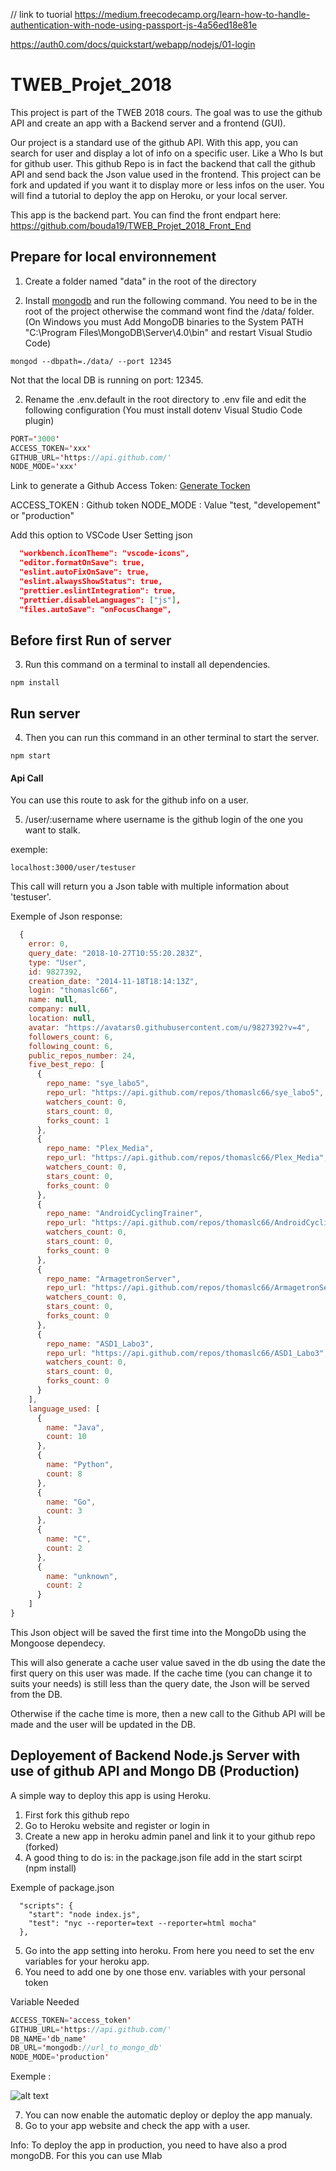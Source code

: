 // link to tuorial
https://medium.freecodecamp.org/learn-how-to-handle-authentication-with-node-using-passport-js-4a56ed18e81e

https://auth0.com/docs/quickstart/webapp/nodejs/01-login

# TWEB_Projet_2018

This project is part of the TWEB 2018 cours. The goal was to use the github API and create an app with a Backend server and a frontend (GUI).

Our project is a standard use of the github API. With this app, you can search for user and display a lot of info on a specific user.
Like a Who Is but for github user. This github Repo is in fact the backend that call the github API and send back the Json value used in the frontend.
This project can be fork and updated if you want it to display more or less infos on the user. You will find a tutorial to deploy the app on Heroku, or your local server.

This app is the backend part.
You can find the front endpart here: https://github.com/bouda19/TWEB_Projet_2018_Front_End

## Prepare for local environnement

1. Create a folder named "data" in the root of the directory

2. Install [mongodb](https://www.mongodb.com/download-center?initial=true#community) and run the following command. You need to be in the root of the project otherwise the command wont find the /data/ folder.
   (On Windows you must Add MongoDB binaries to the System PATH "C:\Program Files\MongoDB\Server\4.0\bin" and restart Visual Studio Code)

```shell
mongod --dbpath=./data/ --port 12345
```

Not that the local DB is running on port: 12345.

2. Rename the .env.default in the root directory to .env file and edit the following configuration
   (You must install dotenv Visual Studio Code plugin)

```java
PORT='3000'
ACCESS_TOKEN='xxx'
GITHUB_URL='https://api.github.com/'
NODE_MODE='xxx'
```

Link to generate a Github Access Token:
[Generate Tocken](https://blog.github.com/2013-05-16-personal-api-tokens/)

ACCESS_TOKEN : Github token
NODE_MODE : Value "test, "developement" or "production"

Add this option to VSCode User Setting json

```json
  "workbench.iconTheme": "vscode-icons",
  "editor.formatOnSave": true,
  "eslint.autoFixOnSave": true,
  "eslint.alwaysShowStatus": true,
  "prettier.eslintIntegration": true,
  "prettier.disableLanguages": ["js"],
  "files.autoSave": "onFocusChange",
```

## Before first Run of server

3. Run this command on a terminal to install all dependencies.

```shell
npm install
```

## Run server

4. Then you can run this command in an other terminal to start the server.

```shell
npm start
```

#### Api Call

You can use this route to ask for the github info on a user.

5. /user/:username where username is the github login of the one you want to stalk.

exemple:

```shell
localhost:3000/user/testuser
```

This call will return you a Json table with multiple information about 'testuser'.

Exemple of Json response:

```javascript
  {
    error: 0,
    query_date: "2018-10-27T10:55:20.283Z",
    type: "User",
    id: 9827392,
    creation_date: "2014-11-18T18:14:13Z",
    login: "thomaslc66",
    name: null,
    company: null,
    location: null,
    avatar: "https://avatars0.githubusercontent.com/u/9827392?v=4",
    followers_count: 6,
    following_count: 6,
    public_repos_number: 24,
    five_best_repo: [
      {
        repo_name: "sye_labo5",
        repo_url: "https://api.github.com/repos/thomaslc66/sye_labo5",
        watchers_count: 0,
        stars_count: 0,
        forks_count: 1
      },
      {
        repo_name: "Plex_Media",
        repo_url: "https://api.github.com/repos/thomaslc66/Plex_Media",
        watchers_count: 0,
        stars_count: 0,
        forks_count: 0
      },
      {
        repo_name: "AndroidCyclingTrainer",
        repo_url: "https://api.github.com/repos/thomaslc66/AndroidCyclingTrainer",
        watchers_count: 0,
        stars_count: 0,
        forks_count: 0
      },
      {
        repo_name: "ArmagetronServer",
        repo_url: "https://api.github.com/repos/thomaslc66/ArmagetronServer",
        watchers_count: 0,
        stars_count: 0,
        forks_count: 0
      },
      {
        repo_name: "ASD1_Labo3",
        repo_url: "https://api.github.com/repos/thomaslc66/ASD1_Labo3",
        watchers_count: 0,
        stars_count: 0,
        forks_count: 0
      }
    ],
    language_used: [
      {
        name: "Java",
        count: 10
      },
      {
        name: "Python",
        count: 8
      },
      {
        name: "Go",
        count: 3
      },
      {
        name: "C",
        count: 2
      },
      {
        name: "unknown",
        count: 2
      }
    ]
}
```

This Json object will be saved the first time into the MongoDb using the Mongoose dependecy.

This will also generate a cache user value saved in the db using the date the first query on this user was made.
If the cache time (you can change it to suits your needs) is still less than the query date, the Json will be served from the DB.

Otherwise if the cache time is more, then a new call to the Github API will be made and the user will be updated in the DB.

## Deployement of Backend Node.js Server with use of github API and Mongo DB (Production)

A simple way to deploy this app is using Heroku.

1. First fork this github repo
2. Go to Heroku website and register or login in
3. Create a new app in heroku admin panel and link it to your github repo (forked)
4. A good thing to do is: in the package.json file add in the start scirpt (npm install)

Exemple of package.json

```shell
  "scripts": {
    "start": "node index.js",
    "test": "nyc --reporter=text --reporter=html mocha"
  },
```

5. Go into the app setting into heroku. From here you need to set the env variables for your heroku app.
6. You need to add one by one those env. variables with your personal token

Variable Needed

```java
ACCESS_TOKEN='access_token'
GITHUB_URL='https://api.github.com/'
DB_NAME='db_name'
DB_URL='mongodb://url_to_mongo_db'
NODE_MODE='production'
```

Exemple :

![alt text](http://image.noelshack.com/fichiers/2018/43/7/1540740419-capture.png)

7. You can now enable the automatic deploy or deploy the app manualy.
8. Go to your app website and check the app with a user.

Info: To deploy the app in production, you need to have also a prod mongoDB. For this you can use Mlab
